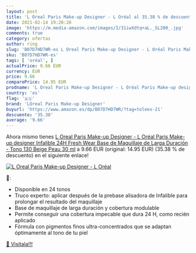 ```yaml
---
layout: post
title: 'L Oreal Paris Make-up Designer - L Oréal al 35.38 % de descuento'
date: 2021-02-14 19:20:28
image: 'https://m.media-amazon.com/images/I/31iwXdtq+aL._SL200_.jpg'
comments: true
category: ofertas
author: ring
slug: 'B07D7HD7WR-es L Oreal Paris Make-up Designer - L Oréal Paris Make-up...'
sku: 'B07D7HD7WR-es'
tags: [ 'oréal', ]
actualPrice: 9.66 EUR
currency: EUR
price: 9.66
comparePrice: 14.95 EUR
prodname: 'L Oreal Paris Make-up Designer - L Oréal Paris Make-up designer Infalible 24H Fresh Wear Base de Maquillaje de Larga Duración - Tono 130 Beige Peau  30 ml'
country: 'es'
flag: '🇪🇸'
brand: 'LOreal Paris Make-up Designer'
buyurl: 'https://www.amazon.es/dp/B07D7HD7WR/?tag=tolees-21'
descuento: '35.38'
average: '9.66'
---
```


Ahora mismo tienes [L Oreal Paris Make-up Designer - L Oréal Paris Make-up designer Infalible 24H Fresh Wear Base de Maquillaje de Larga Duración - Tono 130 Beige Peau  30 ml](https://www.amazon.es/dp/B07D7HD7WR/?tag=tolees-21) a 9.66 EUR (original: 14.95 EUR) (35.38 %  de descuento) en el siguiente enlace!

[![L Oreal Paris Make-up Designer - L Oréal](https://m.media-amazon.com/images/I/31iwXdtq+aL._SL200_.jpg)](https://www.amazon.es/dp/B07D7HD7WR/?tag=tolees-21)

🔎:

- Disponible en 24 tonos
- Truco experto: aplicar después de la prebase alisadora de Infalible para prolongar el resultado del maquillaje
- Base de maquillaje de larga duración y cobertura modulable
- Permite conseguir una cobertura impecable que dura 24 H, como recién aplicado
- Fórmula con pigmentos finos ultra-concentrados que se adaptan óptimamente al tono de tu piel

[🛒 Visítala!!!](https://www.amazon.es/dp/B07D7HD7WR/?tag=tolees-21)
